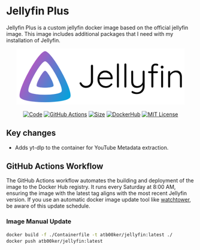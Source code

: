 # Jellyfin Plus

Jellyfin Plus is a custom jellyfin docker image based on the official jellyfin image. This image includes additional packages that I need with my installation of Jellyfin.

<div align="center">
  <img src="./docs/jellyfin-logo.svg" width="450" />

[![Code](https://img.shields.io/badge/code-opensource-green)](https://github.com/atb00ker/docker-jellyfin-plus)
[![GitHub Actions](https://github.com/atb00ker/docker-jellyfin-plus/actions/workflows/docker-image-update.yml/badge.svg)](https://github.com/atb00ker/docker-jellyfin-plus/actions)
[![Size](https://img.shields.io/docker/image-size/atb00ker/jellyfin.svg)](https://hub.docker.com/r/atb00ker/jellyfin)
[![DockerHub](https://img.shields.io/docker/pulls/atb00ker/jellyfin.svg)](https://hub.docker.com/r/atb00ker/jellyfin)
[![MIT License](https://img.shields.io/badge/License-MIT-green.svg)](./LICENSE)

</div>

## Key changes

- Adds yt-dlp to the container for YouTube Metadata extraction.

## GitHub Actions Workflow

The GitHub Actions workflow automates the building and deployment of the image to the Docker Hub registry. It runs every Saturday at 8:00 AM, ensuring the image with the latest tag aligns with the most recent Jellyfin version. If you use an automatic docker image update tool like [watchtower](https://github.com/containrrr/watchtower), be aware of this update schedule.

### Image Manual Update

```bash
docker build -f ./Containerfile -t atb00ker/jellyfin:latest ./
docker push atb00ker/jellyfin:latest
```
